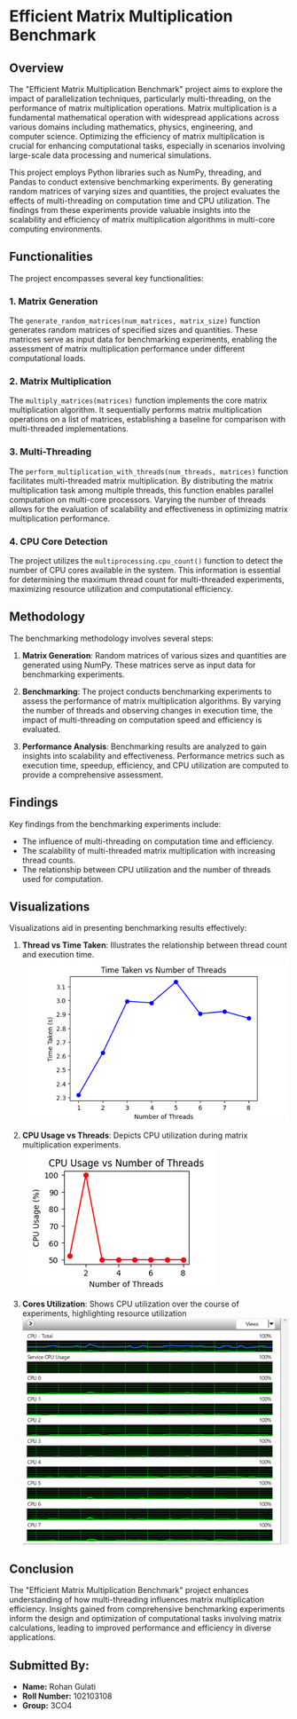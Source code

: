 # Efficient Matrix Multiplication Benchmark

## Overview

The "Efficient Matrix Multiplication Benchmark" project aims to explore the impact of parallelization techniques, particularly multi-threading, on the performance of matrix multiplication operations. Matrix multiplication is a fundamental mathematical operation with widespread applications across various domains including mathematics, physics, engineering, and computer science. Optimizing the efficiency of matrix multiplication is crucial for enhancing computational tasks, especially in scenarios involving large-scale data processing and numerical simulations.

This project employs Python libraries such as NumPy, threading, and Pandas to conduct extensive benchmarking experiments. By generating random matrices of varying sizes and quantities, the project evaluates the effects of multi-threading on computation time and CPU utilization. The findings from these experiments provide valuable insights into the scalability and efficiency of matrix multiplication algorithms in multi-core computing environments.

## Functionalities

The project encompasses several key functionalities:

### 1. Matrix Generation

The `generate_random_matrices(num_matrices, matrix_size)` function generates random matrices of specified sizes and quantities. These matrices serve as input data for benchmarking experiments, enabling the assessment of matrix multiplication performance under different computational loads.

### 2. Matrix Multiplication

The `multiply_matrices(matrices)` function implements the core matrix multiplication algorithm. It sequentially performs matrix multiplication operations on a list of matrices, establishing a baseline for comparison with multi-threaded implementations.

### 3. Multi-Threading

The `perform_multiplication_with_threads(num_threads, matrices)` function facilitates multi-threaded matrix multiplication. By distributing the matrix multiplication task among multiple threads, this function enables parallel computation on multi-core processors. Varying the number of threads allows for the evaluation of scalability and effectiveness in optimizing matrix multiplication performance.

### 4. CPU Core Detection

The project utilizes the `multiprocessing.cpu_count()` function to detect the number of CPU cores available in the system. This information is essential for determining the maximum thread count for multi-threaded experiments, maximizing resource utilization and computational efficiency.

## Methodology

The benchmarking methodology involves several steps:

1. **Matrix Generation**: Random matrices of various sizes and quantities are generated using NumPy. These matrices serve as input data for benchmarking experiments.

2. **Benchmarking**: The project conducts benchmarking experiments to assess the performance of matrix multiplication algorithms. By varying the number of threads and observing changes in execution time, the impact of multi-threading on computation speed and efficiency is evaluated.

3. **Performance Analysis**: Benchmarking results are analyzed to gain insights into scalability and effectiveness. Performance metrics such as execution time, speedup, efficiency, and CPU utilization are computed to provide a comprehensive assessment.

## Findings

Key findings from the benchmarking experiments include:

- The influence of multi-threading on computation time and efficiency.
- The scalability of multi-threaded matrix multiplication with increasing thread counts.
- The relationship between CPU utilization and the number of threads used for computation.

## Visualizations

Visualizations aid in presenting benchmarking results effectively:

1. **Thread vs Time Taken**: Illustrates the relationship between thread count and execution time.
    ![Thread vs Time Taken](Time_taken_VS_Number_of_threads.png)

2. **CPU Usage vs Threads**: Depicts CPU utilization during matrix multiplication experiments.<br>
    ![cpu_usage VS Number_of_threads](cpu_usage_VS_Number_of_threads.png)
   
4. **Cores Utilization**: Shows CPU utilization over the course of experiments, highlighting resource utilization
   ![cpu_cores](cpu_cores.png)

## Conclusion

The "Efficient Matrix Multiplication Benchmark" project enhances understanding of how multi-threading influences matrix multiplication efficiency. Insights gained from comprehensive benchmarking experiments inform the design and optimization of computational tasks involving matrix calculations, leading to improved performance and efficiency in diverse applications.

## Submitted By:

- **Name:** Rohan Gulati
- **Roll Number:** 102103108
- **Group:** 3CO4
